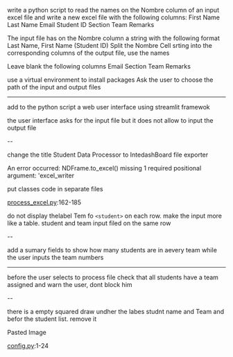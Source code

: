 write a python script to read the names on the Nombre column of an input excel file and write a new excel file with the following columns:
First Name
Last Name
Email
Student ID
Section
Team
Remarks

The input file has on the Nombre column a string with the following format Last Name, First Name (Student ID)
Split the Nombre Cell srting into the corresponding columns of the output file, use the names

Leave blank the following columns
Email
Section
Team
Remarks

use a virtual environment to install packages
Ask the user to choose the path of the input and output files

---

add to the python script a web user interface using streamlit framewok

the user interface asks for the input file but it does not allow to input the output file

--

change the title Student Data Processor to IntedashBoard file exporter

An error occurred: NDFrame.to_excel() missing 1 required positional argument: 'excel_writer

put classes code in separate files

[process_excel.py]():162-185

do not display thelabel Tem fo `<student>` on each row. make the input more like a table. student and team input filed on the same row

--

add a sumary fields to show how many students are in aevery team while the user inputs the team numbers

---

before the user selects to process file check that all students have a team assigned and warn the user, dont block him


--


there is a empty squared draw undher the labes studnt name and Team and befor the student list. remove it

Pasted Image

[config.py]():1-24
